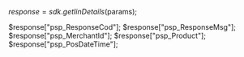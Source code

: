 $response = sdk.getIinDetails($params);

$response["psp_ResponseCod"];
$response["psp_ResponseMsg"];
$response["psp_MerchantId"];
$response["psp_Product"];
$response["psp_PosDateTime"];
